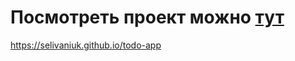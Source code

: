 # Посмотреть проект можно [тут](https://selivaniuk.github.io/todo-app)

https://selivaniuk.github.io/todo-app
